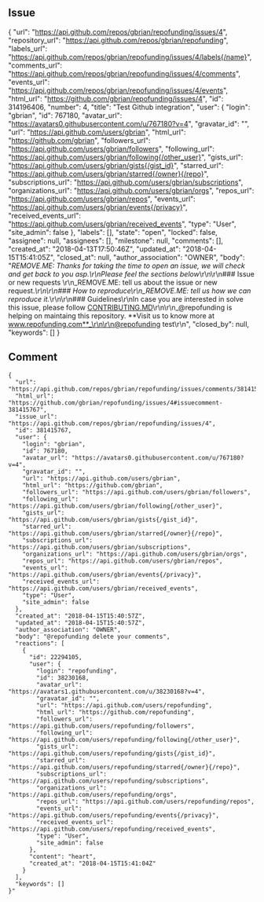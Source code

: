 ## Issue
{
  "url": "https://api.github.com/repos/gbrian/repofunding/issues/4",
  "repository_url": "https://api.github.com/repos/gbrian/repofunding",
  "labels_url": "https://api.github.com/repos/gbrian/repofunding/issues/4/labels{/name}",
  "comments_url": "https://api.github.com/repos/gbrian/repofunding/issues/4/comments",
  "events_url": "https://api.github.com/repos/gbrian/repofunding/issues/4/events",
  "html_url": "https://github.com/gbrian/repofunding/issues/4",
  "id": 314196406,
  "number": 4,
  "title": "Test Github integration",
  "user": {
    "login": "gbrian",
    "id": 767180,
    "avatar_url": "https://avatars0.githubusercontent.com/u/767180?v=4",
    "gravatar_id": "",
    "url": "https://api.github.com/users/gbrian",
    "html_url": "https://github.com/gbrian",
    "followers_url": "https://api.github.com/users/gbrian/followers",
    "following_url": "https://api.github.com/users/gbrian/following{/other_user}",
    "gists_url": "https://api.github.com/users/gbrian/gists{/gist_id}",
    "starred_url": "https://api.github.com/users/gbrian/starred{/owner}{/repo}",
    "subscriptions_url": "https://api.github.com/users/gbrian/subscriptions",
    "organizations_url": "https://api.github.com/users/gbrian/orgs",
    "repos_url": "https://api.github.com/users/gbrian/repos",
    "events_url": "https://api.github.com/users/gbrian/events{/privacy}",
    "received_events_url": "https://api.github.com/users/gbrian/received_events",
    "type": "User",
    "site_admin": false
  },
  "labels": [],
  "state": "open",
  "locked": false,
  "assignee": null,
  "assignees": [],
  "milestone": null,
  "comments": [],
  "created_at": "2018-04-13T17:50:46Z",
  "updated_at": "2018-04-15T15:41:05Z",
  "closed_at": null,
  "author_association": "OWNER",
  "body": "_REMOVE.ME: Thanks for taking the time to open an issue, we will check and get back to you asp.\r\nPlease feel the sections below_\r\n\r\n### Issue or new requests \r\n_REMOVE.ME: tell us about the issue or new request._\r\n\r\n### How to reproduce\r\n_REMOVE.ME: tell us how we can reproduce it._\r\n\r\n### Guidelines\r\nIn case you are interested in solve this issue, please follow [CONTRIBUTING.MD](CONTRIBUTING.MD)\r\n\r\n_@repofunding is helping on maintaing this repository. **Visit us to know more at www.repofunding.com**_\r\n\r\n@repofunding test\r\n",
  "closed_by": null,
  "keywords": []
}

## Comment
````
{
  "url": "https://api.github.com/repos/gbrian/repofunding/issues/comments/381415767",
  "html_url": "https://github.com/gbrian/repofunding/issues/4#issuecomment-381415767",
  "issue_url": "https://api.github.com/repos/gbrian/repofunding/issues/4",
  "id": 381415767,
  "user": {
    "login": "gbrian",
    "id": 767180,
    "avatar_url": "https://avatars0.githubusercontent.com/u/767180?v=4",
    "gravatar_id": "",
    "url": "https://api.github.com/users/gbrian",
    "html_url": "https://github.com/gbrian",
    "followers_url": "https://api.github.com/users/gbrian/followers",
    "following_url": "https://api.github.com/users/gbrian/following{/other_user}",
    "gists_url": "https://api.github.com/users/gbrian/gists{/gist_id}",
    "starred_url": "https://api.github.com/users/gbrian/starred{/owner}{/repo}",
    "subscriptions_url": "https://api.github.com/users/gbrian/subscriptions",
    "organizations_url": "https://api.github.com/users/gbrian/orgs",
    "repos_url": "https://api.github.com/users/gbrian/repos",
    "events_url": "https://api.github.com/users/gbrian/events{/privacy}",
    "received_events_url": "https://api.github.com/users/gbrian/received_events",
    "type": "User",
    "site_admin": false
  },
  "created_at": "2018-04-15T15:40:57Z",
  "updated_at": "2018-04-15T15:40:57Z",
  "author_association": "OWNER",
  "body": "@repofunding delete your comments",
  "reactions": [
    {
      "id": 22294105,
      "user": {
        "login": "repofunding",
        "id": 38230168,
        "avatar_url": "https://avatars1.githubusercontent.com/u/38230168?v=4",
        "gravatar_id": "",
        "url": "https://api.github.com/users/repofunding",
        "html_url": "https://github.com/repofunding",
        "followers_url": "https://api.github.com/users/repofunding/followers",
        "following_url": "https://api.github.com/users/repofunding/following{/other_user}",
        "gists_url": "https://api.github.com/users/repofunding/gists{/gist_id}",
        "starred_url": "https://api.github.com/users/repofunding/starred{/owner}{/repo}",
        "subscriptions_url": "https://api.github.com/users/repofunding/subscriptions",
        "organizations_url": "https://api.github.com/users/repofunding/orgs",
        "repos_url": "https://api.github.com/users/repofunding/repos",
        "events_url": "https://api.github.com/users/repofunding/events{/privacy}",
        "received_events_url": "https://api.github.com/users/repofunding/received_events",
        "type": "User",
        "site_admin": false
      },
      "content": "heart",
      "created_at": "2018-04-15T15:41:04Z"
    }
  ],
  "keywords": []
}"
````